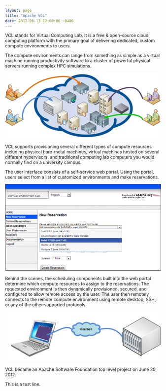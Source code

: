 ```yaml
---
layout: page
title: "Apache VCL"
date: 2017-06-13 12:00:00 -0400
---
```

VCL stands for Virtual Computing Lab.  It is a free & open-source cloud computing platform with the primary goal of delivering dedicated, custom compute environments to users.

The compute environments can range from something as simple as a virtual machine running productivity software to a cluster of powerful physical servers running complex HPC simulations.

<img src="images/remote-access.png" width="600" border="0">

VCL supports provisioning several different types of compute resources including physical bare-metal machines, virtual machines hosted on several different hypervisors, and traditional computing lab computers you would normally find on a university campus.

The user interface consists of a self-service web portal.  Using the portal, users select from a list of customized environments and make reservations.

<img src="images/ss-select-environment.png" width="600" border="1">

Behind the scenes, the scheduling components built into the web portal determine which compute resources to assign to the reservations.  The requested environment is then dynamically provisioned, secured, and configured to allow remote access by the user.  The user then remotely connects to the remote compute environment using remote desktop, SSH, or any of the other supported protocols.

<img src="images/remote-connection.png" width="600" border="0">

VCL became an Apache Software Foundation top level project on June 20, 2012.

This is a test line.
